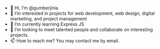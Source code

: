 - 👋 Hi, I’m @gumberjinia
- 👀 I’m interested in projects for web development, web design, digital marketing, and project management
- 🌱 I’m currently learning Express JS
- 💞️ I’m looking to meet talented people and collaborate on interesting projects.
- 📫 How to reach me? You may contact me by email.

<!---
gumberjinia/gumberjinia is a ✨ special ✨ repository because its `README.md` (this file) appears on your GitHub profile.
You can click the Preview link to take a look at your changes.
--->
